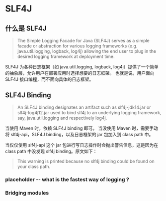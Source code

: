# SLF4J
## 什么是 SLF4J
> The Simple Logging Facade for Java (SLF4J) serves as a simple facade or abstraction for various logging frameworks (e.g. java.util.logging, logback, log4j) allowing the end user to plug in the desired logging framework at deployment time. 

SLF4J 为各种日志框架（如 java.util.logging, logback, log4j）提供了一个简单的抽象层，允许用户在部署应用时选择想要的日志框架。
也就是说，用户面向 SLF4J 接口编程，而不面向具体的日志框架。
## SLF4J Binding

> An SLF4J binding designates an artifact such as slf4j-jdk14.jar or slf4j-log4j12.jar used to bind slf4j to an underlying logging framework, say, java.util.logging and respectively log4j.

当使用 Maven 时，依赖 SLF4J binding 即可。
当没使用 Maven 时，需要手动将 slf4j-api，SLF4J binding，以及日志框架的 jar 包加入到 class path 中。

当仅仅使用 slf4j-api 这个 jar 包进行写日志操作时会抛出警告信息，这是因为在 class path 中没发现 slf4j binding。原文如下：

> This warning is printed because no slf4j binding could be found on your class path.
### placeholder -- what is the fastest way of logging ?
### Bridging modules